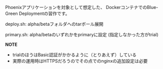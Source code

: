 Phoenixアプリケーションを対象として想定した、
DockerコンテナでのBlue-Green Deploymentの習作です。

deploy.sh: alpha/betaフォルダへのtarボール展開

primary.sh: alpha/betaのいずれかをprimaryに設定 (指定しなかった方がtrial)


**NOTE**

- trialのほうはBasic認証がかかるように（とりあえず）している
- 実際の運用時はHTTPSだろうのでその点でのnginxの追加設定は必要

